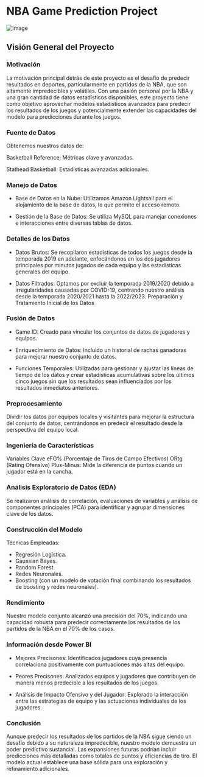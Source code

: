 # NBA Game Prediction Project

![image](https://github.com/datacanovas/NBA---Prediction/assets/157279064/da8a79a6-8754-4b39-a7a9-6168d7e675da)



##  Visión General del Proyecto

### Motivación

La motivación principal detrás de este proyecto es el desafío de predecir resultados en deportes, particularmente en partidos de la NBA, que son altamente impredecibles y volátiles. Con una pasión personal por la NBA y una gran cantidad de datos estadísticos disponibles, este proyecto tiene como objetivo aprovechar modelos estadísticos avanzados para predecir los resultados de los juegos y potencialmente extender las capacidades del modelo para predicciones durante los juegos.

### Fuente de Datos
Obtenemos nuestros datos de:

Basketball Reference: Métricas clave y avanzadas.

Stathead Basketball: Estadísticas avanzadas adicionales.

### Manejo de Datos

* Base de Datos en la Nube: Utilizamos Amazon Lightsail para el alojamiento de la base de datos, lo que permite el acceso remoto.

* Gestión de la Base de Datos: Se utiliza MySQL para manejar conexiones e interacciones entre diversas tablas de datos.
  
### Detalles de los Datos

* Datos Brutos: Se recopilaron estadísticas de todos los juegos desde la temporada 2019 en adelante, enfocándonos en los dos jugadores principales por minutos jugados de cada equipo y las estadísticas generales del equipo.

* Datos Filtrados: Optamos por excluir la temporada 2019/2020 debido a irregularidades causadas por COVID-19, centrando nuestro análisis desde la temporada 2020/2021 hasta la 2022/2023. Preparación y Tratamiento Inicial de los Datos

### Fusión de Datos

* Game ID: Creado para vincular los conjuntos de datos de jugadores y equipos.

* Enriquecimiento de Datos: Incluido un historial de rachas ganadoras para mejorar nuestro conjunto de datos.

* Funciones Temporales: Utilizadas para gestionar y ajustar las líneas de tiempo de los datos y crear estadísticas acumulativas sobre los últimos cinco juegos sin que los resultados sean influenciados por los resultados inmediatos anteriores.

### Preprocesamiento

Dividir los datos por equipos locales y visitantes para mejorar la estructura del conjunto de datos, centrándonos en predecir el resultado desde la perspectiva del equipo local.

### Ingeniería de Características

Variables Clave eFG% (Porcentaje de Tiros de Campo Efectivos) ORtg (Rating Ofensivo) Plus-Minus: Mide la diferencia de puntos cuando un jugador está en la cancha.

### Análisis Exploratorio de Datos (EDA)

Se realizaron análisis de correlación, evaluaciones de variables y análisis de componentes principales (PCA) para identificar y agrupar dimensiones clave de los datos.

### Construcción del Modelo

Técnicas Empleadas:

* Regresión Logística.
* Gaussian Bayes.
* Random Forest.
* Redes Neuronales.
* Boosting (con un modelo de votación final combinando los resultados de boosting y redes neuronales).

### Rendimiento

Nuestro modelo conjunto alcanzó una precisión del 70%, indicando una capacidad robusta para predecir correctamente los resultados de los partidos de la NBA en el 70% de los casos.

### Información desde Power BI

* Mejores Precisones: Identificados jugadores cuya presencia correlaciona positivamente con puntuaciones más altas del equipo.
  
* Peores Precisones: Analizados equipos y jugadores que contribuyen de manera menos predecible a los resultados de los juegos.
  
* Análisis de Impacto Ofensivo y del Jugador: Explorado la interacción entre las estrategias de equipo y las actuaciones individuales de los jugadores.

### Conclusión

Aunque predecir los resultados de los partidos de la NBA sigue siendo un desafío debido a su naturaleza impredecible, nuestro modelo demuestra un poder predictivo sustancial. Las expansiones futuras podrían incluir predicciones más detalladas como totales de puntos y eficiencias de tiro. El modelo actual establece una base sólida para una exploración y refinamiento adicionales.
